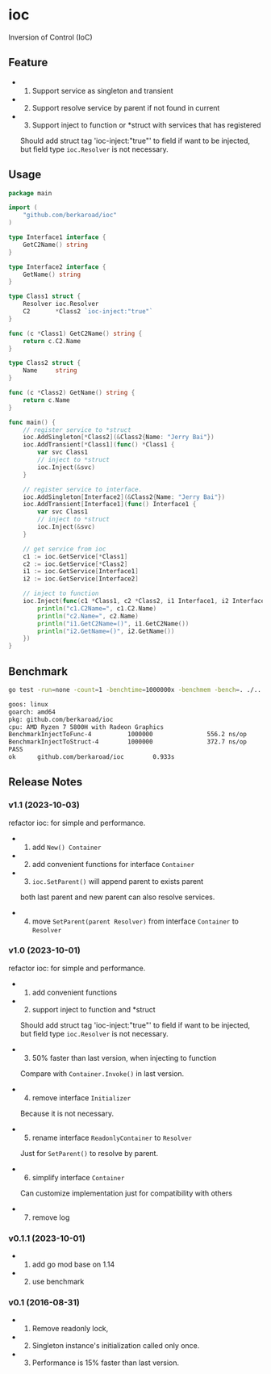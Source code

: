 # ioc

Inversion of Control (IoC)

## Feature

* 1) Support service as singleton and transient

* 2) Support resolve service by parent if not found in current

* 3) Support inject to function or *struct with services that has registered

  Should add struct tag 'ioc-inject:"true"' to field if want to be injected, but field type `ioc.Resolver` is not necessary.

## Usage

```go
package main

import (
    "github.com/berkaroad/ioc"
)

type Interface1 interface {
    GetC2Name() string
}

type Interface2 interface {
    GetName() string
}

type Class1 struct {
    Resolver ioc.Resolver
    C2       *Class2 `ioc-inject:"true"`
}

func (c *Class1) GetC2Name() string {
    return c.C2.Name
}

type Class2 struct {
    Name     string
}

func (c *Class2) GetName() string {
    return c.Name
}

func main() {
    // register service to *struct
    ioc.AddSingleton[*Class2](&Class2{Name: "Jerry Bai"})
    ioc.AddTransient[*Class1](func() *Class1 {
        var svc Class1
        // inject to *struct
        ioc.Inject(&svc)
    }

    // register service to interface.
    ioc.AddSingleton[Interface2](&Class2{Name: "Jerry Bai"})
    ioc.AddTransient[Interface1](func() Interface1 {
        var svc Class1
        // inject to *struct
        ioc.Inject(&svc)
    }

    // get service from ioc
    c1 := ioc.GetService[*Class1]
    c2 := ioc.GetService[*Class2]
    i1 := ioc.GetService[Interface1]
    i2 := ioc.GetService[Interface2]

    // inject to function
    ioc.Inject(func(c1 *Class1, c2 *Class2, i1 Interface1, i2 Interface2, resolver ioc.Resolver) {
        println("c1.C2Name=", c1.C2.Name)
        println("c2.Name=", c2.Name)
        println("i1.GetC2Name=()", i1.GetC2Name())
        println("i2.GetName=()", i2.GetName())
    })
}
```

## Benchmark

```sh
go test -run=none -count=1 -benchtime=1000000x -benchmem -bench=. ./...

goos: linux
goarch: amd64
pkg: github.com/berkaroad/ioc
cpu: AMD Ryzen 7 5800H with Radeon Graphics         
BenchmarkInjectToFunc-4          1000000               556.2 ns/op           128 B/op          5 allocs/op
BenchmarkInjectToStruct-4        1000000               372.7 ns/op            48 B/op          3 allocs/op
PASS
ok      github.com/berkaroad/ioc        0.933s
```

## Release Notes

### v1.1 (2023-10-03)

refactor ioc: for simple and performance.

* 1) add `New() Container`

* 2) add convenient functions for interface `Container`

* 3) `ioc.SetParent()` will append parent to exists parent

  both last parent and new parent can also resolve services.

* 4) move `SetParent(parent Resolver)` from interface `Container` to `Resolver`

### v1.0 (2023-10-01)

refactor ioc: for simple and performance.

* 1) add convenient functions

* 2) support inject to function and *struct

  Should add struct tag 'ioc-inject:"true"' to field if want to be injected, but field type `ioc.Resolver` is not necessary.

* 3) 50% faster than last version, when injecting to function

  Compare with `Container.Invoke()` in last version.

* 4) remove interface `Initializer`

  Because it is not necessary.

* 5) rename interface `ReadonlyContainer` to `Resolver`

  Just for `SetParent()` to resolve by parent.

* 6) simplify interface `Container`

  Can customize implementation just for compatibility with others

* 7) remove log

### v0.1.1 (2023-10-01)

* 1) add go mod base on 1.14

* 2) use benchmark

### v0.1 (2016-08-31)

* 1) Remove readonly lock,

* 2) Singleton instance's initialization called only once.

* 3) Performance is 15% faster than last version.
